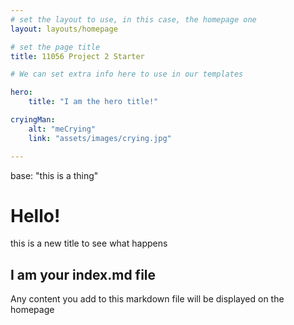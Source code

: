 ```yaml
---
# set the layout to use, in this case, the homepage one
layout: layouts/homepage

# set the page title
title: 11056 Project 2 Starter

# We can set extra info here to use in our templates

hero:
    title: "I am the hero title!"

cryingMan:
    alt: "meCrying"
    link: "assets/images/crying.jpg"

---
```


base: "this is a thing"

# Hello!

this is a new title to see what happens

## I am your index.md file

Any content you add to this markdown file will be displayed on the homepage 